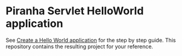 
# Piranha Servlet HelloWorld application

See [Create a Hello World application](https://piranha.cloud/servlet/guides/helloworld) 
for the step by step guide. This repository contains the resulting project for
your reference.
